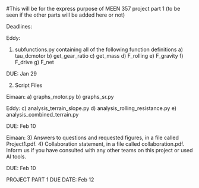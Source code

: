 #This will be for the express purpose of MEEN 357 project part 1 (to be seen if the other parts will be added here or not)

Deadlines:

Eddy:

1) subfunctions.py containing all of the following function definitions
a) tau_dcmotor
b) get_gear_ratio
c) get_mass
d) F_rolling
e) F_gravity
f) F_drive
g) F_net

DUE: Jan 29


2) Script Files

Eimaan:
a) graphs_motor.py
b) graphs_sr.py

Eddy:
c) analysis_terrain_slope.py
d) analysis_rolling_resistance.py
e) analysis_combined_terrain.py

DUE: Feb 10

Eimaan:
3) Answers to questions and requested figures, in a file called Project1.pdf.
4) Collaboration statement, in a file called collaboration.pdf. Inform us if you
have consulted with any other teams on this project or used AI tools.

DUE: Feb 10



PROJECT PART 1 DUE DATE: Feb 12

